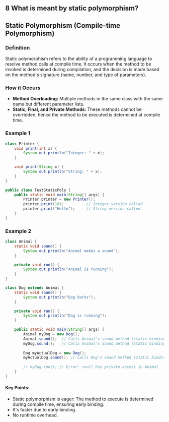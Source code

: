 ## 8 What is meant by static polymorphism?

## Static Polymorphism (Compile-time Polymorphism)

### Definition

Static polymorphism refers to the ability of a programming language to resolve method calls at compile time. It occurs when the method to be invoked is determined during compilation, and the decision is made based on the method's signature (name, number, and type of parameters).

### How it Occurs

- **Method Overloading:** Multiple methods in the same class with the same name but different parameter lists.
- **Static, Final, and Private Methods:** These methods cannot be overridden, hence the method to be executed is determined at compile time.

### Example 1

```java
class Printer {
    void print(int x) {
        System.out.println("Integer: " + x);
    }

    void print(String x) {
        System.out.println("String: " + x);
    }
}

public class TestStaticPoly {
    public static void main(String[] args) {
        Printer printer = new Printer();
        printer.print(10);          // Integer version called
        printer.print("Hello");     // String version called
    }
}
```

### Example 2
```java
class Animal {
    static void sound() {
        System.out.println("Animal makes a sound");
    }

    private void run() {
        System.out.println("Animal is running");
    }
}

class Dog extends Animal {
    static void sound() {
        System.out.println("Dog barks");
    }

    private void run() {
        System.out.println("Dog is running");
    }

    public static void main(String[] args) {
        Animal myDog = new Dog();
        Animal.sound();  // Calls Animal's sound method (static binding)
        myDog.sound();   // Calls Animal's sound method (static binding)
        
        Dog myActualDog = new Dog();
        myActualDog.sound(); // Calls Dog's sound method (static binding)
        
        // myDog.run(); // Error: run() has private access in Animal
    }
}

```

#### Key Points:
- Static polymorphism is eager: The method to execute is determined during compile time, ensuring early binding.
- It's faster due to early binding.
- No runtime overhead.

